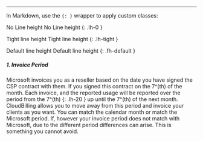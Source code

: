 ---
In Markdown, use the `{: }` wrapper to apply custom classes:

No Line height
No Line height
{: .lh-0 }

Tight line height
Tight line height
{: .lh-tight }

Default line height
Default line height
{: .fh-default }



##### **1. Invoice Period**

Microsoft invoices you as a reseller based on the date you have signed
the CSP contract with them. If you signed this contract on the 7^(th) of
the month. Each invoice, and the reported usage will be reported over
the period from the 7^(th) {: .lh-20 } up until the 7^(th) of the next month.
CloudBilling allows you to move away from this period and invoice your
clients as you want. You can match the calendar month or match the
Microsoft period. If, however your invoice period does not match with
Microsoft, due to the different period differences can arise. This is
something you cannot avoid.
